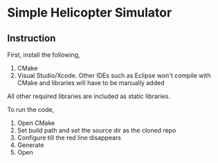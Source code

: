 # Simple Helicopter Simulator

## Instruction

First, install the following,
1. CMake
2. Visual Studio/Xcode. 
Other IDEs such as Eclipse won't compile with CMake and libraries will have to be manually added

All other required libraries are included as static libraries.

To run the code,

1. Open CMake
2. Set build path and set the source dir as the cloned repo
3. Configure till the red line disappears
4. Generate
5. Open



